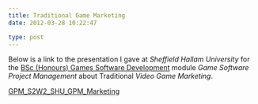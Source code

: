 ```yaml
---
title: Traditional Game Marketing
date: 2012-03-28 10:22:47

type: post
---
```


Below is a link to the presentation I gave at _Sheffield Hallam
University_ for the [BSc (Honours) Games Software
Development](http://www.shu.ac.uk/prospectus/course/720/ "BSc (Honours) Games Software Development") module *Game Software Project Management* about Traditional *Video Game
Marketing*.

[GPM_S2W2_SHU_GPM_Marketing](http://pashley.org/wp-content/uploads/2012/03/GPM_S2W2_SHU_GPM_Marketing.pptx)
